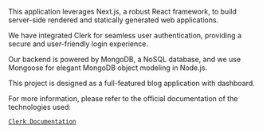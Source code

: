 This application leverages Next.js, a robust React framework, to build server-side rendered and statically generated web applications.

We have integrated Clerk for seamless user authentication, providing a secure and user-friendly login experience.

Our backend is powered by MongoDB, a NoSQL database, and we use Mongoose for elegant MongoDB object modeling in Node.js.

This project is designed as a full-featured blog application with dashboard.

For more information, please refer to the official documentation of the technologies used:

[`Clerk Documentation`](https://go.clerk.com/WSe7K8F)
